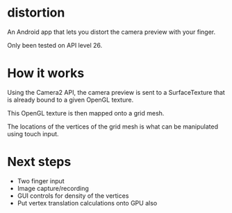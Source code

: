 # distortion

An Android app that lets you distort the camera preview with your finger. 

Only been tested on API level 26.

# How it works

Using the Camera2 API, the camera preview is sent to a SurfaceTexture that is already bound to a given OpenGL texture.

This OpenGL texture is then mapped onto a grid mesh.

The locations of the vertices of the grid mesh is what can be manipulated using touch input.

# Next steps
* Two finger input
* Image capture/recording
* GUI controls for density of the vertices
* Put vertex translation calculations onto GPU also
